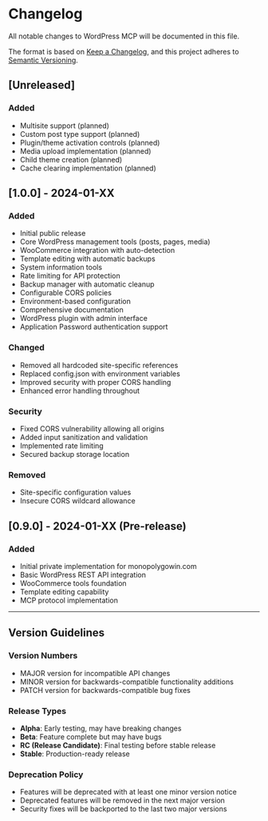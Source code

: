 # Changelog

All notable changes to WordPress MCP will be documented in this file.

The format is based on [Keep a Changelog](https://keepachangelog.com/en/1.0.0/),
and this project adheres to [Semantic Versioning](https://semver.org/spec/v2.0.0.html).

## [Unreleased]

### Added
- Multisite support (planned)
- Custom post type support (planned)
- Plugin/theme activation controls (planned)
- Media upload implementation (planned)
- Child theme creation (planned)
- Cache clearing implementation (planned)

## [1.0.0] - 2024-01-XX

### Added
- Initial public release
- Core WordPress management tools (posts, pages, media)
- WooCommerce integration with auto-detection
- Template editing with automatic backups
- System information tools
- Rate limiting for API protection
- Backup manager with automatic cleanup
- Configurable CORS policies
- Environment-based configuration
- Comprehensive documentation
- WordPress plugin with admin interface
- Application Password authentication support

### Changed
- Removed all hardcoded site-specific references
- Replaced config.json with environment variables
- Improved security with proper CORS handling
- Enhanced error handling throughout

### Security
- Fixed CORS vulnerability allowing all origins
- Added input sanitization and validation
- Implemented rate limiting
- Secured backup storage location

### Removed
- Site-specific configuration values
- Insecure CORS wildcard allowance

## [0.9.0] - 2024-01-XX (Pre-release)

### Added
- Initial private implementation for monopolygowin.com
- Basic WordPress REST API integration
- WooCommerce tools foundation
- Template editing capability
- MCP protocol implementation

---

## Version Guidelines

### Version Numbers
- MAJOR version for incompatible API changes
- MINOR version for backwards-compatible functionality additions
- PATCH version for backwards-compatible bug fixes

### Release Types
- **Alpha**: Early testing, may have breaking changes
- **Beta**: Feature complete but may have bugs
- **RC (Release Candidate)**: Final testing before stable release
- **Stable**: Production-ready release

### Deprecation Policy
- Features will be deprecated with at least one minor version notice
- Deprecated features will be removed in the next major version
- Security fixes will be backported to the last two major versions
